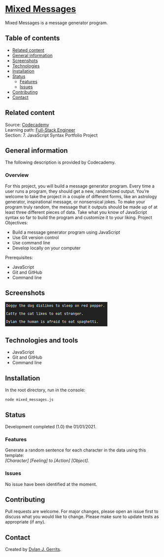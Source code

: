 # [Mixed Messages](https://www.codecademy.com/paths/full-stack-engineer-career-path/tracks/fscp-javascript-syntax-portfolio-project/modules/fscp-mixed-messages/kanban_projects/mixed-messages)
Mixed Messages is a message generator program.

## Table of contents
- [Related content](#related-content)
- [General information](#general-information)
- [Screenshots](#screenshots)
- [Technologies](#technologies-and-tools)
- [Installation](#installation)
- [Status](#status)
  - [Features](#features)
  - [Issues](#issues)
- [Contributing](#contributing)
- [Contact](#contact)

## Related content
Source: [Codecademy](https://www.codecademy.com/)  
Learning path: [Full-Stack Engineer](https://www.codecademy.com/learn/paths/full-stack-engineer-career-path)  
Section: 7. JavaScript Syntax Portfolio Project

## General information

The following description is provided by Codecademy.

### Overview
For this project, you will build a message generator program. Every time a user runs a program, they should get a new, randomized output. You’re welcome to take the project in a couple of different forms, like an astrology generator, inspirational message, or nonsensical jokes. To make your program truly random, the message that it outputs should be made up of at least three different pieces of data. Take what you know of JavaScript syntax so far to build the program and customize it to your liking.
Project Objectives:
- Build a message generator program using JavaScript
- Use Git version control
- Use command line
- Develop locally on your computer

Prerequisites:
- JavaScript
- Git and GitHub
- Command line

## Screenshots

![Output example](https://github.com/Dyrits/MIXED-MESSAGES/blob/main/output_example.png)

## Technologies and tools
- JavaScript
- Git and GitHub
- Command line

## Installation
In the root directory, run in the console: 
```
node mixed_messages.js
```

## Status
Development completed (1.0) the 01/01/2021.

### Features
Generate a random sentence for each character in the data using this template:  
*[Character] [Feeling] to [Action] [Object].*

### Issues
No issue have been identified at the moment.

## Contributing
Pull requests are welcome. For major changes, please open an issue first to discuss what you would like to change.
Please make sure to update tests as appropriate (if any).

## Contact
Created by [Dylan J. Gerrits](https://github.com/Dyrits).
